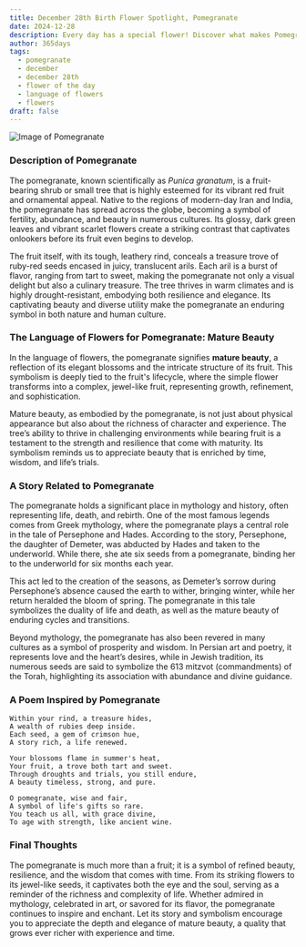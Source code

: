 ```yaml
---
title: December 28th Birth Flower Spotlight, Pomegranate
date: 2024-12-28
description: Every day has a special flower! Discover what makes Pomegranate unique as today’s birth flower and its symbolic meaning.
author: 365days
tags:
  - pomegranate
  - december
  - december 28th
  - flower of the day
  - language of flowers
  - flowers
draft: false
---
```



![Image of Pomegranate](https://cdn.pixabay.com/photo/2017/10/07/05/33/pomegranate-2825556_640.jpg#center)


### Description of Pomegranate

The pomegranate, known scientifically as _Punica granatum_, is a fruit-bearing shrub or small tree that is highly esteemed for its vibrant red fruit and ornamental appeal. Native to the regions of modern-day Iran and India, the pomegranate has spread across the globe, becoming a symbol of fertility, abundance, and beauty in numerous cultures. Its glossy, dark green leaves and vibrant scarlet flowers create a striking contrast that captivates onlookers before its fruit even begins to develop.

The fruit itself, with its tough, leathery rind, conceals a treasure trove of ruby-red seeds encased in juicy, translucent arils. Each aril is a burst of flavor, ranging from tart to sweet, making the pomegranate not only a visual delight but also a culinary treasure. The tree thrives in warm climates and is highly drought-resistant, embodying both resilience and elegance. Its captivating beauty and diverse utility make the pomegranate an enduring symbol in both nature and human culture.



### The Language of Flowers for Pomegranate: Mature Beauty

In the language of flowers, the pomegranate signifies **mature beauty**, a reflection of its elegant blossoms and the intricate structure of its fruit. This symbolism is deeply tied to the fruit's lifecycle, where the simple flower transforms into a complex, jewel-like fruit, representing growth, refinement, and sophistication.

Mature beauty, as embodied by the pomegranate, is not just about physical appearance but also about the richness of character and experience. The tree’s ability to thrive in challenging environments while bearing fruit is a testament to the strength and resilience that come with maturity. Its symbolism reminds us to appreciate beauty that is enriched by time, wisdom, and life’s trials.



### A Story Related to Pomegranate

The pomegranate holds a significant place in mythology and history, often representing life, death, and rebirth. One of the most famous legends comes from Greek mythology, where the pomegranate plays a central role in the tale of Persephone and Hades. According to the story, Persephone, the daughter of Demeter, was abducted by Hades and taken to the underworld. While there, she ate six seeds from a pomegranate, binding her to the underworld for six months each year.

This act led to the creation of the seasons, as Demeter’s sorrow during Persephone’s absence caused the earth to wither, bringing winter, while her return heralded the bloom of spring. The pomegranate in this tale symbolizes the duality of life and death, as well as the mature beauty of enduring cycles and transitions.

Beyond mythology, the pomegranate has also been revered in many cultures as a symbol of prosperity and wisdom. In Persian art and poetry, it represents love and the heart’s desires, while in Jewish tradition, its numerous seeds are said to symbolize the 613 mitzvot (commandments) of the Torah, highlighting its association with abundance and divine guidance.



### A Poem Inspired by Pomegranate

```
Within your rind, a treasure hides,  
A wealth of rubies deep inside.  
Each seed, a gem of crimson hue,  
A story rich, a life renewed.  

Your blossoms flame in summer's heat,  
Your fruit, a trove both tart and sweet.  
Through droughts and trials, you still endure,  
A beauty timeless, strong, and pure.  

O pomegranate, wise and fair,  
A symbol of life's gifts so rare.  
You teach us all, with grace divine,  
To age with strength, like ancient wine.  
```



### Final Thoughts

The pomegranate is much more than a fruit; it is a symbol of refined beauty, resilience, and the wisdom that comes with time. From its striking flowers to its jewel-like seeds, it captivates both the eye and the soul, serving as a reminder of the richness and complexity of life. Whether admired in mythology, celebrated in art, or savored for its flavor, the pomegranate continues to inspire and enchant. Let its story and symbolism encourage you to appreciate the depth and elegance of mature beauty, a quality that grows ever richer with experience and time.
